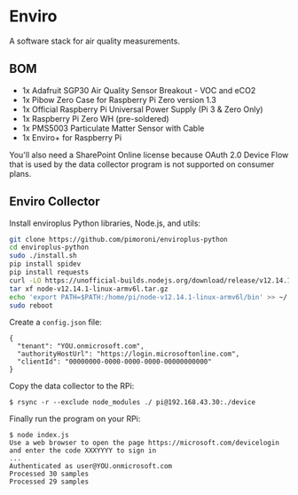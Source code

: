 Enviro
======

A software stack for air quality measurements.

BOM
---

- 1x Adafruit SGP30 Air Quality Sensor Breakout - VOC and eCO2
- 1x Pibow Zero Case for Raspberry Pi Zero version 1.3
- 1x Official Raspberry Pi Universal Power Supply (Pi 3 & Zero Only)
- 1x Raspberry Pi Zero WH (pre-soldered)
- 1x PMS5003 Particulate Matter Sensor with Cable
- 1x Enviro+ for Raspberry Pi

You'll also need a SharePoint Online license because OAuth 2.0 Device Flow
that is used by the data collector program is not supported on consumer plans.

Enviro Collector
----------------

Install enviroplus Python libraries, Node.js, and utils:

```bash
git clone https://github.com/pimoroni/enviroplus-python
cd enviroplus-python
sudo ./install.sh
pip install spidev
pip install requests
curl -LO https://unofficial-builds.nodejs.org/download/release/v12.14.1/node-v12.14.1-linux-armv6l.tar.gz
tar xf node-v12.14.1-linux-armv6l.tar.gz
echo 'export PATH=$PATH:/home/pi/node-v12.14.1-linux-armv6l/bin' >> ~/.bashrc
sudo reboot
```

Create a `config.json` file:

```
{
  "tenant": "YOU.onmicrosoft.com",
  "authorityHostUrl": "https://login.microsoftonline.com",
  "clientId": "00000000-0000-0000-0000-00000000000"
}
```

Copy the data collector to the RPi:

```
$ rsync -r --exclude node_modules ./ pi@192.168.43.30:./device
```

Finally run the program on your RPi:

```
$ node index.js
Use a web browser to open the page https://microsoft.com/devicelogin and enter the code XXXYYYY to sign in
...
Authenticated as user@YOU.onmicrosoft.com
Processed 30 samples
Processed 29 samples
```
